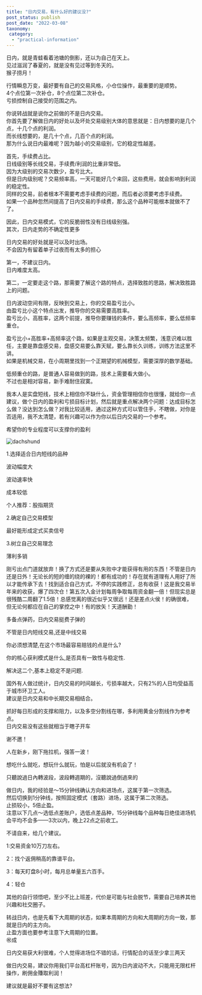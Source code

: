 ```yaml
---
title: "日内交易，有什么好的建议没?"
post_status: publish
post_date: "2022-03-08"
taxonomy:
 category: 
  - "practical-information"
---
```


日内，就是青蛙看着池塘的倒影，还以为自己在天上。  
见过滋润了春夏的，就是没有见过等到冬天的。  
猴子捞月！

行情瞬息万变，最好要有自己的交易风格，小仓位操作，最重要的是顺势。  
4个点位第一次补仓，8个点位第二次补仓。  
亏损控制自己接受的范围之内。  

你说转战就是说你之前做的不是日内交易。  
你首先要了解做日内的好处以及坏处交易级别大体的意思就是：日内想要的是几个点，十几个点的利润。  
而长线想要的，是几十个点，几百个点的利润。  
那为什么说日内最难呢？因为越小的交易级别，它的稳定性越差。  

首先，手续费占比。  
日线级别等长线交易，手续费/利润的比重非常低。  
因为大级别的交易次数少，盈亏比大。  
但是日内级别呢？交易频率高，一天可能好几个来回，这些费用，就会影响到利润的稳定性。  
同样的交易，前者根本不需要考虑手续费的问题，而后者必须要考虑手续费。  
如果一个品种忽然间提高了日内交易的手续费，那么这个品种可能根本就做不了了。  
  
因此，日内交易模式，它的反脆弱性没有日线级别强。  
其次，日内走势的不确定性更多  

  

日内交易的好处就是可以及时出场。  
不会因为有留着单子过夜而有太多的担心

第一，不建议日内。  
日内难度太高。  

第二，一定要走这个路，那需要了解这个路的特点，选择致胜的思路，解决致胜路上的问题。  

日内波动空间有限，反映到交易上，你的交易盈亏比小。  
由盈亏比小这个特点出发，推导你的交易需要高胜率。  
盈亏比小，高胜率，这两个前提，推导你要赚钱的条件，要么高频率，要么低频率重仓。  

盈亏比小+高胜率+高频率这个路，如果是主观交易，决策太频繁，浅意识难以胜任，主要是靠盘感交易，盘感交易要么靠天赋，要么靠长久训练，训练方法这里不讲。  
如果是机械交易，在小周期里找到一个正期望的机械模型，需要深厚的数学基础。  

低频重仓的路，是普通人容易做到的路，技术上需要看大做小。  
不过也是相对容易，新手难耐住寂寞。  

我本人是实盘短线，技术上相信你不缺什么，资金管理相信你也很懂，就给你一点建议，做个日内的盈利和亏损目标计划，然后就是重点解决两个问题：达成目标怎么做？没达到怎么做？对我比较适用，通过这种方式可以管住手，不瞎做，对你是否适用，我不太清楚，若有兴趣可以作为你以后日内交易的一个参考。  

希望你的专业程度可以支撑你的盈利

![dachshund](https://cdn.fendou.la/funstoutiao/2020/11/181844177.jpg)

1.选择适合日内短线的品种

波动幅度大

波动速率快

成本较低

个人推荐：股指期货

2.确定自己交易模型

最好能形成定式买卖信号

3.树立自己交易理念

薄利多销

刚亏出点门道就放弃！换了方式还是要从失败中才能获得有用的东西！不管是日内还是日外！无论长的短的缠的绕的裸的！都有成功的！存在就有道理有人用好了所以才能传承下去！找到适合自己方式，不停的实践修正，总有收获！这是我交易半年来的收获，爆了四次仓！第五次入金计划每周争取每周资金翻一倍！但现实总是很残酷二周翻了1.5倍！总感觉离的很近似乎又很远！还是差点火侯！的确很难，但无论何都应在自己的掌控之中！有的放矢！天道酬勤！

多备点弹药，日内交易挺费子弹的

不管是日内短线交易,还是中线交易

你必须想清楚,在这个市场最容易赔钱的点是什么?

你的核心获利模式是什么,是否具有一致性与稳定性.

解决这二个,基本上稳定不是问题.​

国外有人做过统计，日内交易的时间越长，亏损率越大，只有2%的人日均受益高于城市环卫工人。  
建议是日内交易和中长期交易相结合。  

抓好每日形成的支撑和阻力，以及多空分割线在哪，多利用黄金分割线作为参考点。  
日内交易没有这些就相当于瞎子开车

谢不邀！

人在新乡，刚下拖拉机，强答一波！

想吃什么就吃，想玩什么就玩，怕是以后就没有机会了！

只聽說過日內轉波段，波段轉週期的，沒聽說過倒過來的

做日内，我的经验是～15分钟线确认方向和进场点，这属于第一次筛选。  
然后切换到1分钟线，按照固定模式（套路）进场，这属于第二次筛选。  
止损较小，5倍止盈。  
注意以下几点～选低点差账户，选低点差品种，15分钟线每个品种每日绝佳进场机会平均不会多——3次以内，晚上22点之前收工。  

不请自来，给几个建议。  

1:交易资金10万刀左右。  

2：找个返佣稍高的靠谱平台。  

3：每天盯盘8小时，每月总单量五六百手。  

4：轻仓

其他的自行领悟吧，至少不比上班差，代价是可能与社会脱节，需要自己培养其他兴趣和社交圈子。  

转战日内，也是先看下大周期的状态，如果本周期的方向和大周期的方向一致，那就是日内的主方向。  
止盈方面也要参考注意下大周期的位置。  
㊗️成

日内交易获大利很难，个人觉得进场位不错的话，行情配合的话至少拿三两天

做日内交易，建议你用我们平台高杠杆账号，因为日内波动不大，只能用无限杠杆操作，刷佣金賺取利润！

建议就是最好不要有这想法?
